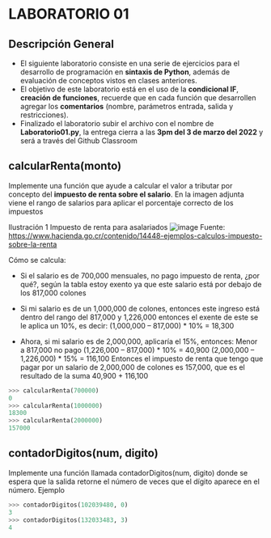 # LABORATORIO 01 

## Descripción General
- El siguiente laboratorio consiste en una serie de ejercicios para el desarrollo de programación en **sintaxis de Python**, además de evaluación de conceptos vistos en clases anteriores.
- El objetivo de este laboratorio está en el uso de la **condicional IF**, **creación de funciones**, recuerde que en cada función que desarrollen agregar los **comentarios** (nombre, parámetros entrada, salida y restricciones).
- Finalizado el laboratorio subir el archivo con el nombre de **Laboratorio01.py**, la entrega cierra a las **3pm del 3 de marzo del 2022** y será a través del Github Classroom



## calcularRenta(monto)
Implemente una función que ayude a calcular el valor a tributar por concepto del **impuesto de renta sobre el salario**. En la imagen adjunta viene el rango de salarios para aplicar el porcentaje correcto de los impuestos

Ilustración 1 Impuesto de renta para asalariados
![image](https://user-images.githubusercontent.com/1167750/156645626-d394119c-ec54-4368-8df4-0d4a09d2b186.png)
Fuente: https://www.hacienda.go.cr/contenido/14448-ejemplos-calculos-impuesto-sobre-la-renta

Cómo se calcula:

-	Si el salario es de 700,000 mensuales, no pago impuesto de renta, ¿por qué?, según la tabla estoy exento ya que este salario está por debajo de los 817,000 colones

-	Si mi salario es de un 1,000,000 de colones, entonces este ingreso está dentro del rango del 817,000 y 1,226,000 entonces el exente de este se le aplica un 10%, es decir: (1,000,000 – 817,000) * 10% = 18,300

-	Ahora, si mi salario es de 2,000,000, aplicaría el 15%, entonces:
  Menor a 817,000 no pago
  (1,226,000 – 817,000) * 10% = 40,900
  (2,000,000 – 1,226,000) * 15% = 116,100
  Entonces el impuesto de renta que tengo que pagar por un salario de 2,000,000 de colones es 157,000, que es el resultado de la suma 40,900 + 116,100

``` python
>>> calcularRenta(700000)
0
>>> calcularRenta(1000000)
18300
>>> calcularRenta(2000000)
157000

``` 

## contadorDigitos(num, digito)
Implemente una función llamada contadorDigitos(num, digito) donde se espera que la salida retorne el número de veces que el dígito aparece en el número. Ejemplo
``` python
>>> contadorDigitos(102039480, 0)
3
>>> contadorDigitos(132033483, 3)
4
``` 
